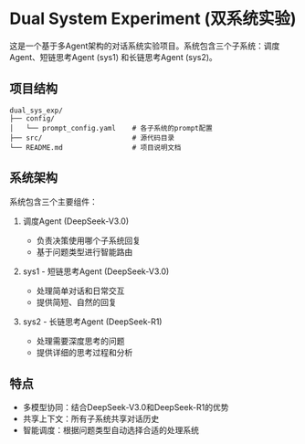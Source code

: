 # Dual System Experiment (双系统实验)

这是一个基于多Agent架构的对话系统实验项目。系统包含三个子系统：调度Agent、短链思考Agent (sys1) 和长链思考Agent (sys2)。

## 项目结构

```
dual_sys_exp/
├── config/
│   └── prompt_config.yaml    # 各子系统的prompt配置
├── src/                      # 源代码目录
└── README.md                 # 项目说明文档
```

## 系统架构

系统包含三个主要组件：

1. 调度Agent (DeepSeek-V3.0)
   - 负责决策使用哪个子系统回复
   - 基于问题类型进行智能路由

2. sys1 - 短链思考Agent (DeepSeek-V3.0)
   - 处理简单对话和日常交互
   - 提供简短、自然的回复

3. sys2 - 长链思考Agent (DeepSeek-R1)
   - 处理需要深度思考的问题
   - 提供详细的思考过程和分析

## 特点

- 多模型协同：结合DeepSeek-V3.0和DeepSeek-R1的优势
- 共享上下文：所有子系统共享对话历史
- 智能调度：根据问题类型自动选择合适的处理系统
